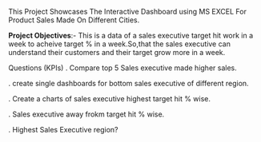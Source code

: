 This Project Showcases The Interactive Dashboard using MS EXCEL For Product Sales Made On Different Cities.

**Project Objectives**:-
This is a data of a sales executive target hit work in a week to acheive target % in a week.So,that the sales executive can understand their customers and their target grow more in a week.

Questions (KPIs)
. Compare top 5 Sales executive made higher sales.

. create single dashboards for bottom sales executive of different region.

. Create a charts of sales executive highest target hit % wise.

. Sales executive away frokm target hit % wise.

. Highest Sales Executive region?


